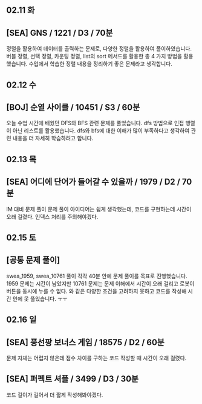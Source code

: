 ## 02.11 화
## [SEA] GNS / 1221 / D3 / 70분
정렬을 활용하여 데이터를 출력하는 문제로, 다양한 정렬을 활용하여 풀이하였습니다.
버블 정렬, 선택 정렬, 카운팅 정렬, list의 sort 메서드를 활용한 총 4 가지 방법을 활용했습니다.
수업에서 학습한 정렬 내용을 정리하기 좋은 문제라고 생각합니다.

## 02.12 수
## [BOJ] 순열 사이클 / 10451 / S3 / 60분
오늘 수업 시간에 배웠던 DFS와 BFS 관련 문제를 풀었습니다. dfs 방법으로 인접 행렬이 아닌 리스트를 활용했습니다.
dfs와 bfs에 대한 이해가 많이 부족하다고 생각하여 관련 내용을 더 자세히 학습하려고 합니다.

## 02.13 목
## [SEA] 어디에 단어가 들어갈 수 있을까 / 1979 / D2 / 70분
IM 대비 문제 풀이
문제 풀이 아이디어는 쉽게 생각했는데, 코드를 구현하는데 시간이 오래 걸렸다.
인덱스 처리를 주의해야겠다.

## 02.15 토
## [공통 문제 풀이]
swea_1959, swea_10761 풀이
각각 40분 안에 문제 풀이를 목표로 진행했습니다.
1959 문제는 시간이 남았지만 10761 문제는 문제 이해에서 시간이 오래 걸리고 로봇이 버튼을 동시에 누를 수 없다. 와 같은 다양한 조건을 고려하지 못하고 코드를 작성해 시간 안에 못 풀었습니다. ㅜㅜ

## 02.16 일
## [SEA] 풍선팡 보너스 게임 / 18575 / D2 / 60분
문제 자체는 어렵지 않은데 점수 차이를 구하는 코드 작성할 때 시간이 오래 걸렸다.
## [SEA] 퍼펙트 셔플 / 3499 / D3 / 30분
코드 길이가 길어서 더 짧게 작성해봐야겠다.
